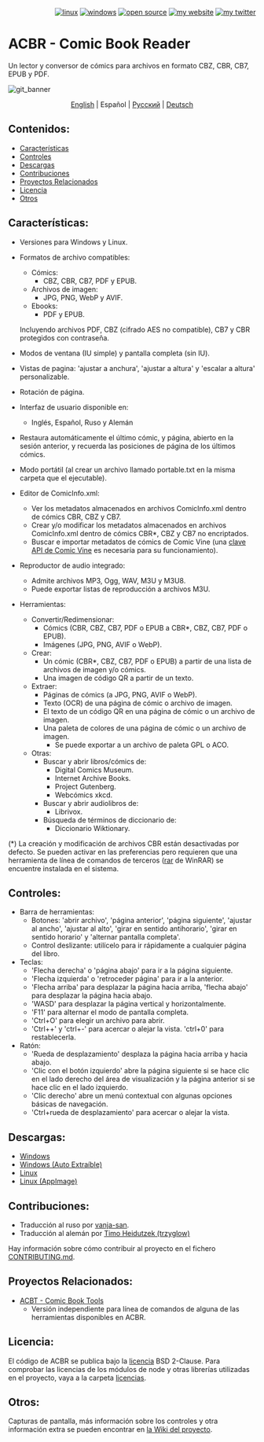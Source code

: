 <p align="right">  
  <a href="#downloads"><img src="https://user-images.githubusercontent.com/8535921/189104931-527ab8bc-8757-4e04-8150-5207d2077bb8.png" title="linux"></a>
  <a href="#downloads"><img src="https://user-images.githubusercontent.com/8535921/189104940-ade062d9-d2e0-4e08-83a4-f34cdb457025.png" title="windows"></a>
  <a href="#license"><img src="https://user-images.githubusercontent.com/8535921/189119543-b1f7cc20-bd0e-44e7-811a-c23b0ccdf767.png" title="open source"></a>
  <a href="http://www.binarynonsense.com/"><img src="https://user-images.githubusercontent.com/8535921/189104953-7ac2d4d1-7d36-483b-8cc9-3568d1cbf6e5.png" title="my website"></a>
  <a href="https://twitter.com/binarynonsense"><img src="https://user-images.githubusercontent.com/8535921/189104963-ae74d98e-ddb3-4068-8958-7028ecae2966.png" title="my twitter"></a>
</p>

# ACBR - Comic Book Reader

Un lector y conversor de cómics para archivos en formato CBZ, CBR, CB7, EPUB y PDF.

![git_banner](https://github.com/binarynonsense/comic-book-reader/assets/8535921/a8a7f902-4445-4695-9bc0-bbae4cba78f2)

<p align="center">
  <a href="./README.en.md">English</a> |
  <span>Español</span> | 
  <a href="./README.ru.md">Русский</a> | 
  <a href="./README.de.md">Deutsch</a>
</p>

## Contenidos:

- [Características](#características)
- [Controles](#controles)
- [Descargas](#descargas)
- [Contribuciones](#contribuciones)
- [Proyectos Relacionados](#proyectos-relacionados)
- [Licencia](#licencia)
- [Otros](#otros)

## Características:

- Versiones para Windows y Linux.
- Formatos de archivo compatibles:

  - Cómics:
    - CBZ, CBR, CB7, PDF y EPUB.
  - Archivos de imagen:
    - JPG, PNG, WebP y AVIF.
  - Ebooks:
    - PDF y EPUB.

  Incluyendo archivos PDF, CBZ (cifrado AES no compatible), CB7 y CBR protegidos con contraseña.

- Modos de ventana (IU simple) y pantalla completa (sin IU).
- Vistas de pagina: 'ajustar a anchura', 'ajustar a altura' y 'escalar a altura' personalizable.
- Rotación de página.
- Interfaz de usuario disponible en:
  - Inglés, Español, Ruso y Alemán
- Restaura automáticamente el último cómic, y página, abierto en la sesión anterior, y recuerda las posiciones de página de los últimos cómics.
- Modo portátil (al crear un archivo llamado portable.txt en la misma carpeta que el ejecutable).
- Editor de ComicInfo.xml:
  - Ver los metadatos almacenados en archivos ComicInfo.xml dentro de cómics CBR, CBZ y CB7.
  - Crear y/o modificar los metadatos almacenados en archivos ComicInfo.xml dentro de cómics CBR\*, CBZ y CB7 no encriptados.
  - Buscar e importar metadatos de cómics de Comic Vine (una [clave API de Comic Vine](https://comicvine.gamespot.com/api/) es necesaria para su funcionamiento).
- Reproductor de audio integrado:
  - Admite archivos MP3, Ogg, WAV, M3U y M3U8.
  - Puede exportar listas de reproducción a archivos M3U.
- Herramientas:
  - Convertir/Redimensionar:
    - Cómics (CBR, CBZ, CB7, PDF o EPUB a CBR\*, CBZ, CB7, PDF o EPUB).
    - Imágenes (JPG, PNG, AVIF o WebP).
  - Crear:
    - Un cómic (CBR\*, CBZ, CB7, PDF o EPUB) a partir de una lista de archivos de imagen y/o cómics.
    - Una imagen de código QR a partir de un texto.
  - Extraer:
    - Páginas de cómics (a JPG, PNG, AVIF o WebP).
    - Texto (OCR) de una página de cómic o archivo de imagen.
    - El texto de un código QR en una página de cómic o un archivo de imagen.
    - Una paleta de colores de una página de cómic o un archivo de imagen.
      - Se puede exportar a un archivo de paleta GPL o ACO.
  - Otras:
    - Buscar y abrir libros/cómics de:
      - Digital Comics Museum.
      - Internet Archive Books.
      - Project Gutenberg.
      - Webcómics xkcd.
    - Buscar y abrir audiolibros de:
      - Librivox.
    - Búsqueda de términos de diccionario de:
      - Diccionario Wiktionary.

(\*) La creación y modificación de archivos CBR están desactivadas por defecto. Se pueden activar en las preferencias pero requieren que una herramienta de línea de comandos de terceros ([rar](https://www.win-rar.com/cmd-shell-mode.html?&L=0) de WinRAR) se encuentre instalada en el sistema.

## Controles:

- Barra de herramientas:
  - Botones: 'abrir archivo', 'página anterior', 'página siguiente', 'ajustar al ancho', 'ajustar al alto', 'girar en sentido antihorario', 'girar en sentido horario' y 'alternar pantalla completa'.
  - Control deslizante: utilícelo para ir rápidamente a cualquier página del libro.
- Teclas:
  - 'Flecha derecha' o 'página abajo' para ir a la página siguiente.
  - 'Flecha izquierda' o 'retroceder página' para ir a la anterior.
  - 'Flecha arriba' para desplazar la página hacia arriba, 'flecha abajo' para desplazar la página hacia abajo.
  - 'WASD' para desplazar la página vertical y horizontalmente.
  - 'F11' para alternar el modo de pantalla completa.
  - 'Ctrl+O' para elegir un archivo para abrir.
  - 'Ctrl++' y 'ctrl+-' para acercar o alejar la vista. 'ctrl+0' para restablecerla.
- Ratón:
  - 'Rueda de desplazamiento' desplaza la página hacia arriba y hacia abajo.
  - 'Clic con el botón izquierdo' abre la página siguiente si se hace clic en el lado derecho del área de visualización y la página anterior si se hace clic en el lado izquierdo.
  - 'Clic derecho' abre un menú contextual con algunas opciones básicas de navegación.
  - 'Ctrl+rueda de desplazamiento' para acercar o alejar la vista.

## Descargas:

- [Windows](https://github.com/binarynonsense/comic-book-reader/releases/latest/download/ACBR_Windows.zip)
- [Windows (Auto Extraíble)](https://github.com/binarynonsense/comic-book-reader/releases/latest/download/ACBR_Windows_SelfExtracting.exe)
- [Linux](https://github.com/binarynonsense/comic-book-reader/releases/latest/download/ACBR_Linux.zip)
- [Linux (AppImage)](https://github.com/binarynonsense/comic-book-reader/releases/latest/download/ACBR_Linux_AppImage.zip)

## Contribuciones:

- Traducción al ruso por [vanja-san](https://github.com/vanja-san).
- Traducción al alemán por [Timo Heidutzek (trzyglow)](https://github.com/trzyglow)

Hay información sobre cómo contribuir al proyecto en el fichero [CONTRIBUTING.md](../CONTRIBUTING.md).

## Proyectos Relacionados:

- [ACBT - Comic Book Tools](https://github.com/binarynonsense/comic-book-tools)
  - Versión independiente para línea de comandos de alguna de las herramientas disponibles en ACBR.

## Licencia:

El código de ACBR se publica bajo la [licencia](../LICENSE) BSD 2-Clause. Para comprobar las licencias de los módulos de node y otras librerías utilizadas en el proyecto, vaya a la carpeta [licencias](../licenses/).

## Otros:

Capturas de pantalla, más información sobre los controles y otra información extra se pueden encontrar en [la Wiki del proyecto](https://github.com/binarynonsense/comic-book-reader/wiki).
